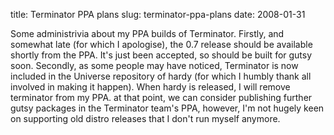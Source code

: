 title: Terminator PPA plans
slug: terminator-ppa-plans
date: 2008-01-31


Some administrivia about my PPA builds of Terminator.
Firstly, and somewhat late (for which I apologise), the 0.7 release should be available shortly from the PPA. It's just been accepted, so should be built for gutsy soon.
Secondly, as some people may have noticed, Terminator is now included in the Universe repository of hardy (for which I humbly thank all involved in making it happen).
When hardy is released, I will remove terminator from my PPA. at that point, we can consider publishing further gutsy packages in the Terminator team's PPA, however, I'm not hugely keen on supporting old distro releases that I don't run myself anymore.
